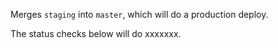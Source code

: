 Merges `staging` into `master`, which will do a production deploy.

The status checks below will do xxxxxxx.
